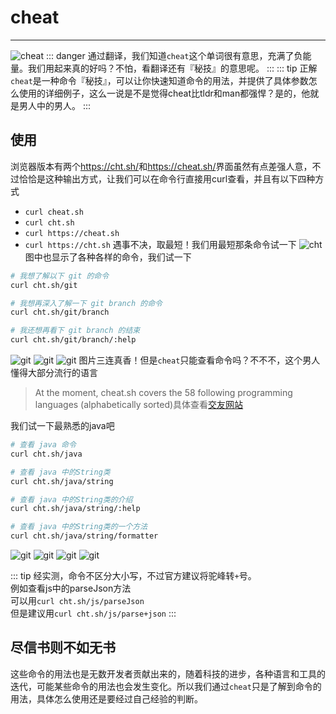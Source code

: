 # cheat
***
![cheat](http://qiniu.84dd.xyz/shell/cheat_baidu.png!84dd)
::: danger
通过翻译，我们知道`cheat`这个单词很有意思，充满了负能量。我们用起来真的好吗？不怕，看翻译还有『秘技』的意思呢。
:::
::: tip 正解
`cheat`是一种命令『秘技』，可以让你快速知道命令的用法，并提供了具体参数怎么使用的详细例子，这么一说是不是觉得cheat比tldr和man都强悍？是的，他就是男人中的男人。
:::

## 使用
浏览器版本有两个<https://cht.sh/>和<https://cheat.sh/>界面虽然有点差强人意，不过恰恰是这种输出方式，让我们可以在命令行直接用curl查看，并且有以下四种方式
- `curl cheat.sh`
- `curl cht.sh`
- `curl https://cheat.sh`
- `curl https://cht.sh`
遇事不决，取最短！我们用最短那条命令试一下
![cht](http://qiniu.84dd.xyz/shell/chtsh.png!84dd)
图中也显示了各种各样的命令，我们试一下
```sh
# 我想了解以下 git 的命令
curl cht.sh/git

# 我想再深入了解一下 git branch 的命令
curl cht.sh/git/branch

# 我还想再看下 git branch 的结束
curl cht.sh/git/branch/:help
```
![git](http://qiniu.84dd.xyz/shell/cht_git.png!84dd)
![git](http://qiniu.84dd.xyz/shell/cht_git_branch.png!84dd)
![git](http://qiniu.84dd.xyz/shell/cht_git_branch_help.png!84dd)
图片三连真香！但是`cheat`只能查看命令吗？不不不，这个男人懂得大部分流行的语言
> At the moment, cheat.sh covers the 58 following programming languages (alphabetically sorted)具体查看[交友网站](https://github.com/chubin/cheat.sh)

我们试一下最熟悉的java吧
```sh
# 查看 java 命令
curl cht.sh/java

# 查看 java 中的String类
curl cht.sh/java/string

# 查看 java 中的String类的介绍
curl cht.sh/java/string/:help

# 查看 java 中的String类的一个方法
curl cht.sh/java/string/formatter
```
![git](http://qiniu.84dd.xyz/shell/cht_java.png!84dd)
![git](http://qiniu.84dd.xyz/shell/cht_java_string.png!84dd)
![git](http://qiniu.84dd.xyz/shell/cht_java_string_help.png!84dd)
![git](http://qiniu.84dd.xyz/shell/cht_java_string_formatter.png!84dd)

::: tip
经实测，命令不区分大小写，不过官方建议将驼峰转`+`号。  
例如查看js中的parseJson方法  
可以用`curl cht.sh/js/parseJson`  
但是建议用`curl cht.sh/js/parse+json`
:::

## 尽信书则不如无书
这些命令的用法也是无数开发者贡献出来的，随着科技的进步，各种语言和工具的迭代，可能某些命令的用法也会发生变化。所以我们通过`cheat`只是了解到命令的用法，具体怎么使用还是要经过自己经验的判断。
